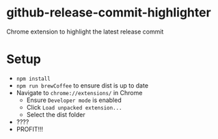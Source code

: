 # github-release-commit-highlighter
Chrome extension to highlight the latest release commit

# Setup
* `npm install`
* `npm run brewCoffee` to ensure dist is up to date
* Navigate to `chrome://extensions/` in Chrome 
  * Ensure `Developer mode` is enabled
  * Click `Load unpacked extension...`
  * Select the dist folder 
* ????
* PROFIT!!!